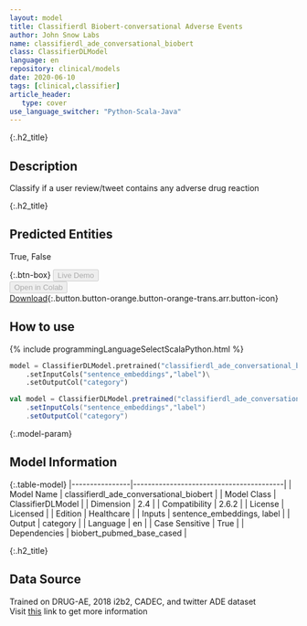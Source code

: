 ```yaml
---
layout: model
title: Classifierdl Biobert-conversational Adverse Events
author: John Snow Labs
name: classifierdl_ade_conversational_biobert
class: ClassifierDLModel
language: en
repository: clinical/models
date: 2020-06-10
tags: [clinical,classifier]
article_header:
   type: cover
use_language_switcher: "Python-Scala-Java"
---
```


{:.h2_title}
## Description 
Classify if a user review/tweet contains any adverse drug reaction

 {:.h2_title}
## Predicted Entities
True, False 

{:.btn-box}
<button class="button button-orange" disabled>Live Demo</button><br/><button class="button button-orange" disabled>Open in Colab</button><br/>[Download](https://s3.amazonaws.com/auxdata.johnsnowlabs.com/clinical/models/classifierdl_ade_conversational_biobert_en_2.6.0_2.4_1601739878549.zip){:.button.button-orange.button-orange-trans.arr.button-icon}<br/>

## How to use 
<div class="tabs-box" markdown="1">

{% include programmingLanguageSelectScalaPython.html %}

```python
model = ClassifierDLModel.pretrained("classifierdl_ade_conversational_biobert","en","clinical/models")\
	.setInputCols("sentence_embeddings","label")\
	.setOutputCol("category")
```

```scala
val model = ClassifierDLModel.pretrained("classifierdl_ade_conversational_biobert","en","clinical/models")
	.setInputCols("sentence_embeddings","label")
	.setOutputCol("category")
```
</div>



{:.model-param}
## Model Information
{:.table-model}
|----------------|-----------------------------------------|
| Model Name     | classifierdl_ade_conversational_biobert |
| Model Class    | ClassifierDLModel                       |
| Dimension      | 2.4                                     |
| Compatibility  | 2.6.2                                   |
| License        | Licensed                                |
| Edition        | Healthcare                              |
| Inputs         | sentence_embeddings, label              |
| Output         | category                                |
| Language       | en                                      |
| Case Sensitive | True                                    |
| Dependencies   | biobert_pubmed_base_cased               |




{:.h2_title}
## Data Source
Trained on DRUG-AE, 2018 i2b2, CADEC, and twitter ADE dataset  
Visit [this](FILLUP) link to get more information

